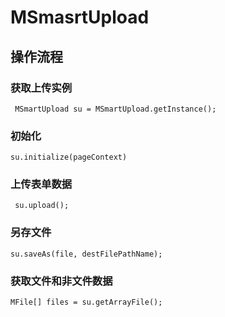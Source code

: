 # MSmasrtUpload

## 操作流程

### 获取上传实例
  `	MSmartUpload su = MSmartUpload.getInstance();`
  
### 初始化
  `su.initialize(pageContext)` 
  
### 上传表单数据
  `	su.upload();`
### 另存文件
  `su.saveAs(file, destFilePathName);`
  
### 获取文件和非文件数据
 `MFile[] files = su.getArrayFile();`
 


